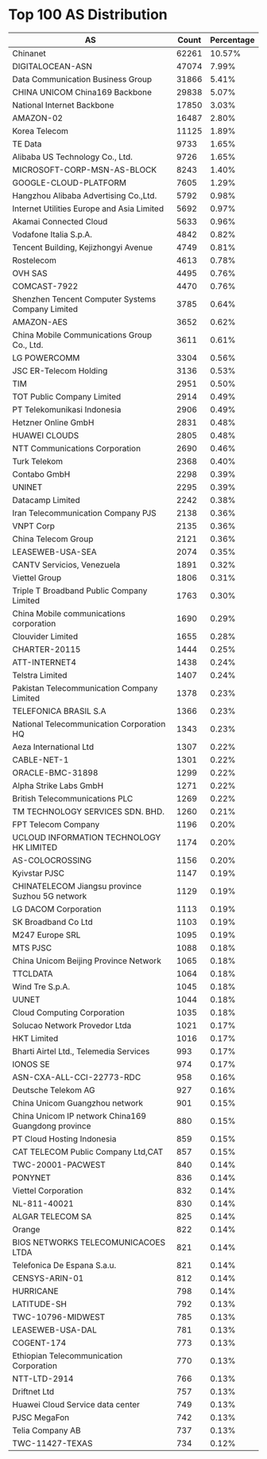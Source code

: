 # Top 100 AS Distribution
| AS | Count | Percentage |
|----|----|----|
| Chinanet | 62261 | 10.57% |
| DIGITALOCEAN-ASN | 47074 | 7.99% |
| Data Communication Business Group | 31866 | 5.41% |
| CHINA UNICOM China169 Backbone | 29838 | 5.07% |
| National Internet Backbone | 17850 | 3.03% |
| AMAZON-02 | 16487 | 2.80% |
| Korea Telecom | 11125 | 1.89% |
| TE Data | 9733 | 1.65% |
| Alibaba US Technology Co., Ltd. | 9726 | 1.65% |
| MICROSOFT-CORP-MSN-AS-BLOCK | 8243 | 1.40% |
| GOOGLE-CLOUD-PLATFORM | 7605 | 1.29% |
| Hangzhou Alibaba Advertising Co.,Ltd. | 5792 | 0.98% |
| Internet Utilities Europe and Asia Limited | 5692 | 0.97% |
| Akamai Connected Cloud | 5633 | 0.96% |
| Vodafone Italia S.p.A. | 4842 | 0.82% |
| Tencent Building, Kejizhongyi Avenue | 4749 | 0.81% |
| Rostelecom | 4613 | 0.78% |
| OVH SAS | 4495 | 0.76% |
| COMCAST-7922 | 4470 | 0.76% |
| Shenzhen Tencent Computer Systems Company Limited | 3785 | 0.64% |
| AMAZON-AES | 3652 | 0.62% |
| China Mobile Communications Group Co., Ltd. | 3611 | 0.61% |
| LG POWERCOMM | 3304 | 0.56% |
| JSC ER-Telecom Holding | 3136 | 0.53% |
| TIM | 2951 | 0.50% |
| TOT Public Company Limited | 2914 | 0.49% |
| PT Telekomunikasi Indonesia | 2906 | 0.49% |
| Hetzner Online GmbH | 2831 | 0.48% |
| HUAWEI CLOUDS | 2805 | 0.48% |
| NTT Communications Corporation | 2690 | 0.46% |
| Turk Telekom | 2368 | 0.40% |
| Contabo GmbH | 2298 | 0.39% |
| UNINET | 2295 | 0.39% |
| Datacamp Limited | 2242 | 0.38% |
| Iran Telecommunication Company PJS | 2138 | 0.36% |
| VNPT Corp | 2135 | 0.36% |
| China Telecom Group | 2121 | 0.36% |
| LEASEWEB-USA-SEA | 2074 | 0.35% |
| CANTV Servicios, Venezuela | 1891 | 0.32% |
| Viettel Group | 1806 | 0.31% |
| Triple T Broadband Public Company Limited | 1763 | 0.30% |
| China Mobile communications corporation | 1690 | 0.29% |
| Clouvider Limited | 1655 | 0.28% |
| CHARTER-20115 | 1444 | 0.25% |
| ATT-INTERNET4 | 1438 | 0.24% |
| Telstra Limited | 1407 | 0.24% |
| Pakistan Telecommunication Company Limited | 1378 | 0.23% |
| TELEFONICA BRASIL S.A | 1366 | 0.23% |
| National Telecommunication Corporation HQ | 1343 | 0.23% |
| Aeza International Ltd | 1307 | 0.22% |
| CABLE-NET-1 | 1301 | 0.22% |
| ORACLE-BMC-31898 | 1299 | 0.22% |
| Alpha Strike Labs GmbH | 1271 | 0.22% |
| British Telecommunications PLC | 1269 | 0.22% |
| TM TECHNOLOGY SERVICES SDN. BHD. | 1260 | 0.21% |
| FPT Telecom Company | 1196 | 0.20% |
| UCLOUD INFORMATION TECHNOLOGY HK LIMITED | 1174 | 0.20% |
| AS-COLOCROSSING | 1156 | 0.20% |
| Kyivstar PJSC | 1147 | 0.19% |
| CHINATELECOM Jiangsu province Suzhou 5G network | 1129 | 0.19% |
| LG DACOM Corporation | 1113 | 0.19% |
| SK Broadband Co Ltd | 1103 | 0.19% |
| M247 Europe SRL | 1095 | 0.19% |
| MTS PJSC | 1088 | 0.18% |
| China Unicom Beijing Province Network | 1065 | 0.18% |
| TTCLDATA | 1064 | 0.18% |
| Wind Tre S.p.A. | 1045 | 0.18% |
| UUNET | 1044 | 0.18% |
| Cloud Computing Corporation | 1035 | 0.18% |
| Solucao Network Provedor Ltda | 1021 | 0.17% |
| HKT Limited | 1016 | 0.17% |
| Bharti Airtel Ltd., Telemedia Services | 993 | 0.17% |
| IONOS SE | 974 | 0.17% |
| ASN-CXA-ALL-CCI-22773-RDC | 958 | 0.16% |
| Deutsche Telekom AG | 927 | 0.16% |
| China Unicom Guangzhou network | 901 | 0.15% |
| China Unicom IP network China169 Guangdong province | 880 | 0.15% |
| PT Cloud Hosting Indonesia | 859 | 0.15% |
| CAT TELECOM Public Company Ltd,CAT | 857 | 0.15% |
| TWC-20001-PACWEST | 840 | 0.14% |
| PONYNET | 836 | 0.14% |
| Viettel Corporation | 832 | 0.14% |
| NL-811-40021 | 830 | 0.14% |
| ALGAR TELECOM SA | 825 | 0.14% |
| Orange | 822 | 0.14% |
| BIOS NETWORKS TELECOMUNICACOES LTDA | 821 | 0.14% |
| Telefonica De Espana S.a.u. | 821 | 0.14% |
| CENSYS-ARIN-01 | 812 | 0.14% |
| HURRICANE | 798 | 0.14% |
| LATITUDE-SH | 792 | 0.13% |
| TWC-10796-MIDWEST | 785 | 0.13% |
| LEASEWEB-USA-DAL | 781 | 0.13% |
| COGENT-174 | 773 | 0.13% |
| Ethiopian Telecommunication Corporation | 770 | 0.13% |
| NTT-LTD-2914 | 766 | 0.13% |
| Driftnet Ltd | 757 | 0.13% |
| Huawei Cloud Service data center | 749 | 0.13% |
| PJSC MegaFon | 742 | 0.13% |
| Telia Company AB | 737 | 0.13% |
| TWC-11427-TEXAS | 734 | 0.12% |
